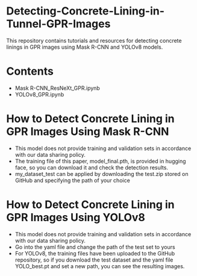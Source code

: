 # Detecting-Concrete-Lining-in-Tunnel-GPR-Images

This repository contains tutorials and resources for detecting concrete linings in GPR images using Mask R-CNN and YOLOv8 models.

# Contents

- Mask R-CNN_ResNeXt_GPR.ipynb
- YOLOv8_GPR.ipynb

# How to Detect Concrete Lining in GPR Images Using Mask R-CNN

- This model does not provide training and validation sets in accordance with our data sharing policy.
- The training file of this paper, model_final.pth, is provided in hugging face, so you can download it and check the detection results.
- my_dataset_test can be applied by downloading the test.zip stored on GitHub and specifying the path of your choice

# How to Detect Concrete Lining in GPR Images Using YOLOv8

- This model does not provide training and validation sets in accordance with our data sharing policy.
- Go into the yaml file and change the path of the test set to yours
- For YOLOv8, the training files have been uploaded to the GitHub repository, so if you download the test dataset and the yaml file YOLO_best.pt and set a new path, you can see the resulting images.

